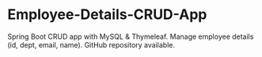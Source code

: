 # Employee-Details-CRUD-App
Spring Boot CRUD app with MySQL &amp; Thymeleaf. Manage employee details (id, dept, email, name). GitHub repository available.
